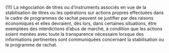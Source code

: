 (11) La négociation de titres ou d’instruments associés en vue de la stabilisation de titres ou les opérations sur actions propres effectuées dans le cadre de programmes de rachat peuvent se justifier par des raisons économiques et elles devraient, dès lors, dans certaines situations, être exemptées des interdictions d’abus de marché, à condition que les actions soient menées avec toute la transparence nécessaire lorsque des informations pertinentes sont communiquées concernant la stabilisation ou le programme de rachat.
